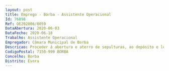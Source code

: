 ```yaml
--- 
layout: post
title: Emprego - Borba - Assistente Operacional
Id: 76898
Ref: OE202006/0059
DataAbertura: 2020-06-03
DataFecho: 2020-06-18
Trabalho: Assistente Operacional
Empregador: Câmara Municipal de Borba
Descricao: Proceder à abertura e aterro de sepulturas, ao depósito e levantamento dos restos mortais  Manter o cemitério em boas condições de higiene e salubridade  Assegurar todas as ações necessárias ao bom funcionamento dos serviços que necessitem a sua colaboração.
CodigoPostal: 7150-999 BORBA
Concelho: Borba
Distrito: Évora
--- 
```

